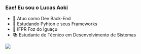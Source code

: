 ### Eae! Eu sou o Lucas Aoki

- 🔭 Atuo como Dev Back-End
- 🌱 Estudando Pyhton e seus Frameworks
- 🏫 IFPR Foz do Iguaçu
- 📚 Estudante de Técnico em Desenvolvimento de Sistemas

<picture>
<source
  srcset="https://github-readme-stats.vercel.app/api?username=lucaseduaoki&show_icons=true&theme=midnight-purple"
  media="(prefers-color-scheme: dark)"
/>
<source
  srcset="https://github-readme-stats.vercel.app/api?username=lucaseduaoki&show_icons=true"
  media="(prefers-color-scheme: light), (prefers-color-scheme: no-preference)"
/>
<img align="center" src="https://github-readme-stats.vercel.app/api?username=lucaseduaoki&show_icons=true" />
</picture>

<div>
  <img align="center" src="https://github-readme-stats.vercel.app/api/top-langs/?username=lucaseduaoki&layout=compact&theme=midnight-purple(https://github.com/anuraghazra/github-readme-stats)
</div>
